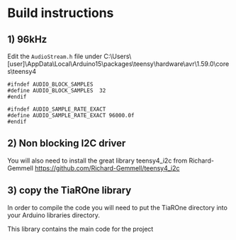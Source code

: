 # Build instructions

## 1) 96kHz

Edit the `AudioStream.h` file under
C:\Users\\[user]\AppData\Local\Arduino15\packages\teensy\hardware\avr\1.59.0\cores\teensy4

    #ifndef AUDIO_BLOCK_SAMPLES
    #define AUDIO_BLOCK_SAMPLES  32
    #endif

    #ifndef AUDIO_SAMPLE_RATE_EXACT
    #define AUDIO_SAMPLE_RATE_EXACT 96000.0f
    #endif

## 2) Non blocking I2C driver

You will also need to install the great library teensy4_i2c from Richard-Gemmell
https://github.com/Richard-Gemmell/teensy4_i2c

## 3) copy the TiaROne library

In order to compile the code you will need to put the TiaROne directory into
your Arduino libraries directory.

This library contains the main code for the project


